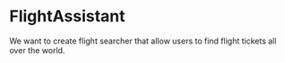 # FlightAssistant
We want to create flight searcher that allow users to find flight tickets all over the world.
